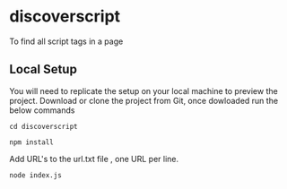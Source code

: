# discoverscript
To find all script tags in a page

## Local Setup
You will need to replicate the setup on your local machine to preview the project.
Download or clone the project from Git, once dowloaded run the below commands
```
cd discoverscript
```

```
npm install
```

Add URL's to the url.txt file , one URL per line.

```
node index.js
```

